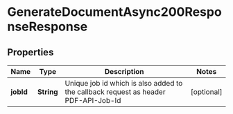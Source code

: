 

# GenerateDocumentAsync200ResponseResponse


## Properties

| Name | Type | Description | Notes |
|------------ | ------------- | ------------- | -------------|
|**jobId** | **String** | Unique job id which is also added to the callback request as header PDF-API-Job-Id |  [optional] |



